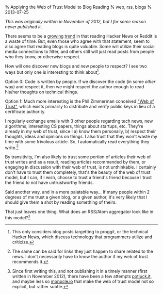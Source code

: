 % Applying the Web of Trust Model to Blog Reading
% web, rss, blogs
% 2013-07-25


_This was originally written in November of 2012, but I for some reason never
published it._

There seems to be a [growing][1] [trend][2] in that reading Hacker News or
Reddit is a waste of time. But, even those who agree with that statement, seem
to also agree that reading blogs is quite valuable. Some will utilize their
social media connections to filter, and others still will just read posts from
people who they know, or otherwise respect.

How will one discover new blogs and new people to respect? I see two ways but
only one is interesting to think about[^1].

Option 0: Code is written by people. If we discover the code (in some _other_
way) and respect it, then we might respect the author enough to read his/her
thoughts on technical things.

Option 1: Much more interesting is the Phil Zimmerman conceived ["Web of
Trust"][4], which exists primarily to distribute and verify public keys in
lieu of a certificate authority.

I regularly exchange emails with 3 other people regarding tech news, new
algorithms, interesting CS papers, things about startups, etc. They're already
in my web of trust, since I a) know them personally, b) respect their
thoughts, ideas and opinions on things. I also trust that they won't waste my
time with some frivolous article. So, I automatically read everything they
write.[^2]

By transitivity, I'm also likely to trust some portion of articles their web
of trust writes and as a result, reading articles recommended by them, or
engaging in discussion with their web of trust, is not unthinkable. I
certainly don't have to trust them completely, that's the beauty of the web of
trust model, but I can, if I wish, choose to trust a friend's friend because I
trust the friend to not have untrustworthy friends.

Said another way, and in a more palatable way... If many people within 2
degrees of me trust a given blog, or a given author, it's very likely that I
should give them a shot by reading something of theirs.

That just leaves one thing. What does an RSS/Atom aggregator look like in this
model?[^3]

  [^1]: This only considers blog posts targetting to proggit, or the technical Hacker News, which discuss technology that programmers utilize and criticize.

  [^2]: The same can be said for links they just happen to share related to the news. I don't necessarily have to know the author if my web of trust recommends it.

  [^3]: Since first writing this, and *not* publishing it in a timely manner (first written in November 2012), there have been a few attempts [potluck.it][9], and maybe less so [monocle.io][10] that make the web of trust model not so explicit, but rather subtle.

   [1]: https://twitter.com/fogus/status/265117597043924994

   [2]: http://prog21.dadgum.com/155.html

   [3]: #note-interesting

   [4]: http://home.clara.net/heureka/sunrise/pgpweb.htm

   [5]: #note-share

   [6]: #note-since

   [7]: #return-important

   [8]: #return-share

   [9]: http://potluck.it

   [10]: http://monocle.io

   [11]: #return-since

